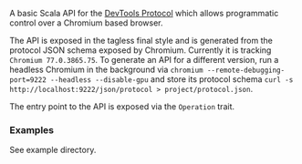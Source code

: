 A basic Scala API for the [DevTools Protocol](https://chromedevtools.github.io/devtools-protocol/) which
allows programmatic control over a Chromium based browser.

The API is exposed in the tagless final style and is generated from the protocol JSON schema exposed by Chromium. Currently it is tracking
`Chromium 77.0.3865.75`. To generate an API for a different version, run a headless Chromium in the background via `chromium --remote-debugging-port=9222 --headless --disable-gpu` and store its protocol schema `curl -s http://localhost:9222/json/protocol > project/protocol.json`.

The entry point to the API is exposed via the `Operation` trait.

### Examples

See example directory.
